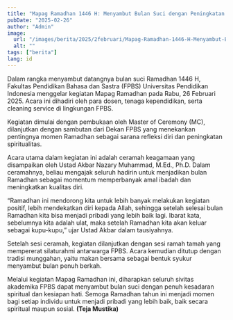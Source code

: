 ```yaml
---
title: "Mapag Ramadhan 1446 H: Menyambut Bulan Suci dengan Peningkatan Spiritualitas"
pubDate: "2025-02-26"
author: "Admin"
image:
  url: "/images/berita/2025/2februari/Mapag-Ramadhan-1446-H-Menyambut-Bulan-Suci-dengan-Peningkatan-Spiritualitas-2-1024x576.webp"
  alt: ""
tags: ["berita"]
lang: id
---
```


Dalam rangka menyambut datangnya bulan suci Ramadhan 1446 H, Fakultas Pendidikan Bahasa dan Sastra (FPBS) Universitas Pendidikan Indonesia menggelar kegiatan Mapag Ramadhan pada Rabu, 26 Februari 2025. Acara ini dihadiri oleh para dosen, tenaga kependidikan, serta cleaning service di lingkungan FPBS.

Kegiatan dimulai dengan pembukaan oleh Master of Ceremony (MC), dilanjutkan dengan sambutan dari Dekan FPBS yang menekankan pentingnya momen Ramadhan sebagai sarana refleksi diri dan peningkatan spiritualitas.

Acara utama dalam kegiatan ini adalah ceramah keagamaan yang disampaikan oleh Ustad Akbar Nazary Muhammad, M.Ed., Ph.D. Dalam ceramahnya, beliau mengajak seluruh hadirin untuk menjadikan bulan Ramadhan sebagai momentum memperbanyak amal ibadah dan meningkatkan kualitas diri.

“Ramadhan ini mendorong kita untuk lebih banyak melakukan kegiatan positif, lebih mendekatkan diri kepada Allah, sehingga setelah selesai bulan Ramadhan kita bisa menjadi pribadi yang lebih baik lagi. Ibarat kata, sebelumnya kita adalah ulat, maka setelah Ramadhan kita akan keluar sebagai kupu-kupu,” ujar Ustad Akbar dalam tausiyahnya.

Setelah sesi ceramah, kegiatan dilanjutkan dengan sesi ramah tamah yang mempererat silaturahmi antarwarga FPBS. Acara kemudian ditutup dengan tradisi munggahan, yaitu makan bersama sebagai bentuk syukur menyambut bulan penuh berkah.

Melalui kegiatan Mapag Ramadhan ini, diharapkan seluruh sivitas akademika FPBS dapat menyambut bulan suci dengan penuh kesadaran spiritual dan kesiapan hati. Semoga Ramadhan tahun ini menjadi momen bagi setiap individu untuk menjadi pribadi yang lebih baik, baik secara spiritual maupun sosial. **(Teja Mustika)**